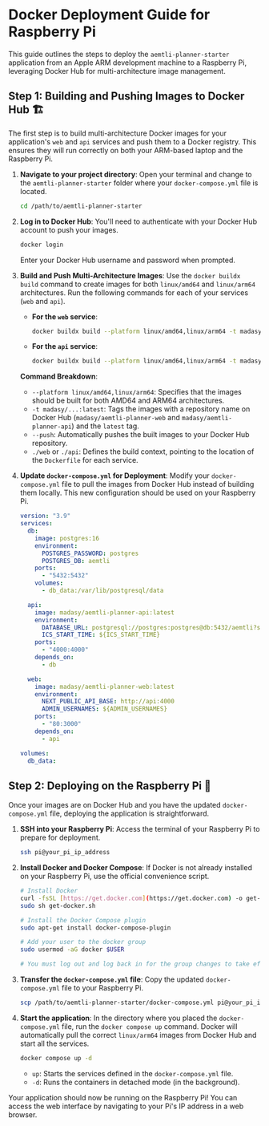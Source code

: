 # Docker Deployment Guide for Raspberry Pi

This guide outlines the steps to deploy the `aemtli-planner-starter` application from an Apple ARM development machine to a Raspberry Pi, leveraging Docker Hub for multi-architecture image management.

## Step 1: Building and Pushing Images to Docker Hub 🏗️

The first step is to build multi-architecture Docker images for your application's `web` and `api` services and push them to a Docker registry. This ensures they will run correctly on both your ARM-based laptop and the Raspberry Pi.

1.  **Navigate to your project directory**: Open your terminal and change to the `aemtli-planner-starter` folder where your `docker-compose.yml` file is located.

    ```bash
    cd /path/to/aemtli-planner-starter
    ```

2.  **Log in to Docker Hub**: You'll need to authenticate with your Docker Hub account to push your images.

    ```bash
    docker login
    ```
    Enter your Docker Hub username and password when prompted.

3.  **Build and Push Multi-Architecture Images**: Use the `docker buildx build` command to create images for both `linux/amd64` and `linux/arm64` architectures. Run the following commands for each of your services (`web` and `api`).

    * **For the `web` service**:
        ```bash
        docker buildx build --platform linux/amd64,linux/arm64 -t madasy/aemtli-planner-web:latest --push ./web
        ```

    * **For the `api` service**:
        ```bash
        docker buildx build --platform linux/amd64,linux/arm64 -t madasy/aemtli-planner-api:latest --push ./api
        ```

    **Command Breakdown**:
    * `--platform linux/amd64,linux/arm64`: Specifies that the images should be built for both AMD64 and ARM64 architectures.
    * `-t madasy/...:latest`: Tags the images with a repository name on Docker Hub (`madasy/aemtli-planner-web` and `madasy/aemtli-planner-api`) and the `latest` tag.
    * `--push`: Automatically pushes the built images to your Docker Hub repository.
    * `./web` or `./api`: Defines the build context, pointing to the location of the `Dockerfile` for each service.

4.  **Update `docker-compose.yml` for Deployment**:
    Modify your `docker-compose.yml` file to pull the images from Docker Hub instead of building them locally. This new configuration should be used on your Raspberry Pi.

    ```yaml
    version: "3.9"
    services:
      db:
        image: postgres:16
        environment:
          POSTGRES_PASSWORD: postgres
          POSTGRES_DB: aemtli
        ports:
          - "5432:5432"
        volumes:
          - db_data:/var/lib/postgresql/data

      api:
        image: madasy/aemtli-planner-api:latest
        environment:
          DATABASE_URL: postgresql://postgres:postgres@db:5432/aemtli?schema=public
          ICS_START_TIME: ${ICS_START_TIME}
        ports:
          - "4000:4000"
        depends_on:
          - db

      web:
        image: madasy/aemtli-planner-web:latest
        environment:
          NEXT_PUBLIC_API_BASE: http://api:4000
          ADMIN_USERNAMES: ${ADMIN_USERNAMES}
        ports:
          - "80:3000"
        depends_on:
          - api

    volumes:
      db_data:
    ```

## Step 2: Deploying on the Raspberry Pi 🚀

Once your images are on Docker Hub and you have the updated `docker-compose.yml` file, deploying the application is straightforward.

1.  **SSH into your Raspberry Pi**: Access the terminal of your Raspberry Pi to prepare for deployment.

    ```bash
    ssh pi@your_pi_ip_address
    ```

2.  **Install Docker and Docker Compose**: If Docker is not already installed on your Raspberry Pi, use the official convenience script.

    ```bash
    # Install Docker
    curl -fsSL [https://get.docker.com](https://get.docker.com) -o get-docker.sh
    sudo sh get-docker.sh

    # Install the Docker Compose plugin
    sudo apt-get install docker-compose-plugin

    # Add your user to the docker group
    sudo usermod -aG docker $USER

    # You must log out and log back in for the group changes to take effect.
    ```

3.  **Transfer the `docker-compose.yml` file**: Copy the updated `docker-compose.yml` file to your Raspberry Pi.

    ```bash
    scp /path/to/aemtli-planner-starter/docker-compose.yml pi@your_pi_ip_address:/home/pi/aemtli-planner-starter/
    ```

4.  **Start the application**: In the directory where you placed the `docker-compose.yml` file, run the `docker compose up` command. Docker will automatically pull the correct `linux/arm64` images from Docker Hub and start all the services.

    ```bash
    docker compose up -d
    ```
    * `up`: Starts the services defined in the `docker-compose.yml` file.
    * `-d`: Runs the containers in detached mode (in the background).

Your application should now be running on the Raspberry Pi! You can access the web interface by navigating to your Pi's IP address in a web browser.